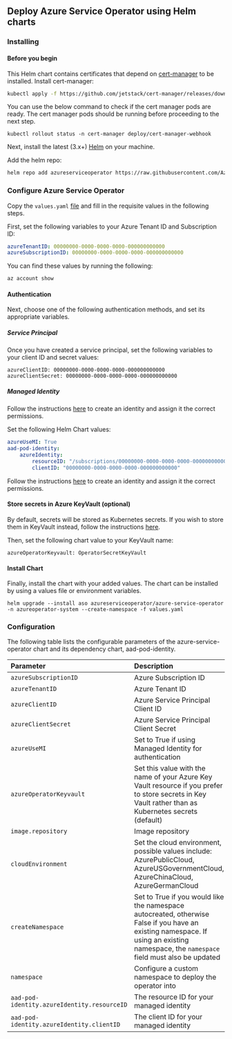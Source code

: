 ## Deploy Azure Service Operator using Helm charts

### Installing

#### Before you begin

This Helm chart contains certificates that depend on [cert-manager](https://cert-manager.io/docs/installation/kubernetes/) to be installed. Install cert-manager:

```sh
kubectl apply -f https://github.com/jetstack/cert-manager/releases/download/v0.12.0/cert-manager.yaml
```

You can use the below command to check if the cert manager pods are ready. The cert manager pods should be running before proceeding to the next step.

```console
kubectl rollout status -n cert-manager deploy/cert-manager-webhook
```

Next, install the latest (3.x+) [Helm](https://helm.sh/docs/intro/install/) on your machine.

Add the helm repo:
```sh
helm repo add azureserviceoperator https://raw.githubusercontent.com/Azure/azure-service-operator/master/charts
```

### Configure Azure Service Operator

Copy the `values.yaml` [file](../../charts/azure-service-operator/values.yaml) and fill in the requisite values in the following steps.

First, set the following variables to your Azure Tenant ID and Subscription ID:
```yaml
azureTenantID: 00000000-0000-0000-0000-000000000000
azureSubscriptionID: 00000000-0000-0000-0000-000000000000
```

You can find these values by running the following:
```sh
az account show
```

#### Authentication

Next, choose one of the following authentication methods, and set its appropriate variables.

##### Service Principal

Once you have created a service principal, set the following variables to your client ID and secret values:
```
azureClientID: 00000000-0000-0000-0000-000000000000
azureClientSecret: 00000000-0000-0000-0000-000000000000
```

##### Managed Identity

Follow the instructions [here](../../docs/managedIdentity.md) to create an identity and assign it the correct permissions.

Set the following Helm Chart values:
```yaml
azureUseMI: True
aad-pod-identity:
    azureIdentity:
        resourceID: "/subscriptions/00000000-0000-0000-0000-000000000000/resourceGroups/<rg>/providers/Microsoft.ManagedIdentity/userAssignedIdentities/<identity>"
        clientID: "00000000-0000-0000-0000-000000000000"
```

Follow the instructions [here](managedidentity.md) to create an identity and assign it the correct permissions.


#### Store secrets in Azure KeyVault (optional)

By default, secrets will be stored as Kubernetes secrets. If you wish to store them in KeyVault instead, follow the instructions [here](../../docs/deploy.md).

Then, set the following chart value to your KeyVault name:
```
azureOperatorKeyvault: OperatorSecretKeyVault
```

#### Install Chart

Finally, install the chart with your added values. The chart can be installed by using a values file or environment variables.
```
helm upgrade --install aso azureserviceoperator/azure-service-operator -n azureoperator-system --create-namespace -f values.yaml
```

### Configuration

The following table lists the configurable parameters of the azure-service-operator chart and its dependency chart, aad-pod-identity.

| Parameter                  | Description              | Default              |
|:---------------------------|:-------------------------|:---------------------|
| `azureSubscriptionID`  | Azure Subscription ID | `` |
| `azureTenantID`  | Azure Tenant ID | `` |
| `azureClientID`  | Azure Service Principal Client ID | `` |
| `azureClientSecret`  | Azure Service Principal Client Secret | `` |
| `azureUseMI`  | Set to True if using Managed Identity for authentication | `False` |
| `azureOperatorKeyvault`  | Set this value with the name of your Azure Key Vault resource if you prefer to store secrets in Key Vault rather than as Kubernetes secrets (default) | `` |
| `image.repository`  | Image repository | `mcr.microsoft.com/k8s/azureserviceoperator:latest` |
| `cloudEnvironment`  | Set the cloud environment, possible values include: AzurePublicCloud, AzureUSGovernmentCloud, AzureChinaCloud, AzureGermanCloud | `AzurePublicCloud` |
| `createNamespace`  | Set to True if you would like the namespace autocreated, otherwise False if you have an existing namespace. If using an existing namespace, the `namespace` field must also be updated | `True` |
| `namespace`  | Configure a custom namespace to deploy the operator into | `azureoperator-system` |
| `aad-pod-identity.azureIdentity.resourceID`  | The resource ID for your managed identity | `` |
| `aad-pod-identity.azureIdentity.clientID`  | The client ID for your managed identity | `` |
